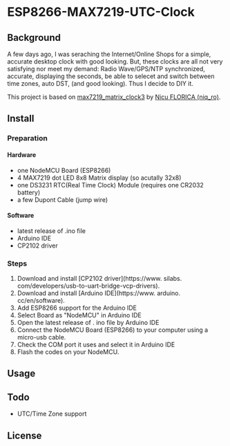 # ESP8266-MAX7219-UTC-Clock

## Background
A few days ago, I was seraching the Internet/Online Shops for a simple, accurate desktop clock with good looking.
But, these clocks are all not very satisfying nor meet my demand:
Radio Wave/GPS/NTP synchronized, accurate, displaying the seconds, be able to selecet and switch between time zones, auto DST, (and good looking).
Thus I decide to DIY it.

This project is based on [max7219_matrix_clock3](https://github.com/tehniq3/max7219_matrix_clock3) by [Nicu FLORICA (niq_ro)](https://github.com/tehniq3).

## Install
### Preparation
#### Hardware
- one NodeMCU Board (ESP8266)
- 4 MAX7219 dot LED 8x8 Matrix display (so acutally 32x8)
- one DS3231 RTC(Real Time Clock) Module (requires one CR2032 battery)
- a few Dupont Cable (jump wire) 
#### Software
- latest release of .ino file
- Arduino IDE
- CP2102 driver

### Steps
1. Download and install [CP2102 driver](https://www. silabs. com/developers/usb-to-uart-bridge-vcp-drivers). 
2. Download and install [Arduino IDE](https://www. arduino. cc/en/software). 
3. Add ESP8266 support for the Arduino IDE
4. Select Board as "NodeMCU" in Arduino IDE
5. Open the latest release of . ino file by Arduino IDE
6. Connect the NodeMCU Board (ESP8266) to your computer using a micro-usb cable. 
7. Check the COM port it uses and select it in Arduino IDE
8. Flash the codes on your NodeMCU. 

## Usage

## Todo
- UTC/Time Zone support


## License
